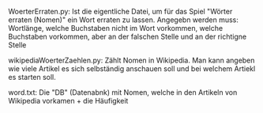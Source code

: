 WoerterErraten.py:
Ist die eigentliche Datei, um für das Spiel "Wörter erraten (Nomen)" ein Wort erraten zu lassen.
Angegebn werden muss:  Wortlänge, welche Buchstaben nicht im Wort vorkommen, welche Buchstaben vorkommen, aber an der falschen Stelle und an der richtigne Stelle

wikipediaWoerterZaehlen.py:
Zählt Nomen in Wikipedia. Man kann angeben wie viele Artikel es sich selbständig anschauen soll und bei welchem Artiekl es starten soll.

word.txt:
Die "DB" (Datenabnk) mit Nomen, welche in den Artikeln von Wikipedia vorkamen + die Häufigkeit
